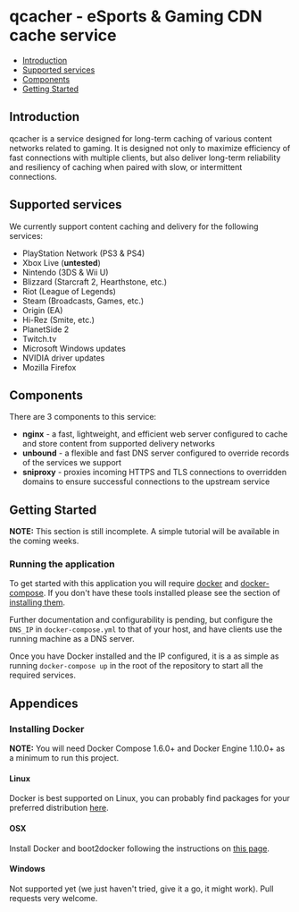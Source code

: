 # qcacher - eSports & Gaming CDN cache service


* [Introduction](#introduction)
* [Supported services](#supported-services)
* [Components](#components)
* [Getting Started](#getting-started)


## Introduction

qcacher is a service designed for long-term caching of various content
networks related to gaming. It is designed not only to maximize efficiency of
fast connections with multiple clients, but also deliver long-term reliability
and resiliency of caching when paired with slow, or intermittent connections.


## Supported services

We currently support content caching and delivery for the following services:

* PlayStation Network (PS3 & PS4)
* Xbox Live (**untested**)
* Nintendo (3DS & Wii U)
* Blizzard (Starcraft 2, Hearthstone, etc.)
* Riot (League of Legends)
* Steam (Broadcasts, Games, etc.)
* Origin (EA)
* Hi-Rez (Smite, etc.)
* PlanetSide 2
* Twitch.tv
* Microsoft Windows updates
* NVIDIA driver updates
* Mozilla Firefox


## Components

There are 3 components to this service:

* **nginx** - a fast, lightweight, and efficient web server configured to
  cache and store content from supported delivery networks
* **unbound** - a flexible and fast DNS server configured to override records
  of the services we support
* **sniproxy** - proxies incoming HTTPS and TLS connections to overridden
  domains to ensure successful connections to the upstream service


## Getting Started

**NOTE:** This section is still incomplete. A simple tutorial will be available in the coming weeks.

### Running the application

To get started with this application you will require [docker][docker] and
[docker-compose][docker-compose]. If you don't have these tools installed
please see the section of [installing them](#installing-docker).

Further documentation and configurability is pending, but configure the
`DNS_IP` in `docker-compose.yml` to that of your host, and have clients use
the running machine as a DNS server.

Once you have Docker installed and the IP configured, it is a as simple as
running `docker-compose up` in the root of the repository to start all the
required services.


## Appendices

### Installing Docker

**NOTE:** You will need Docker Compose 1.6.0+ and Docker Engine 1.10.0+ as a minimum to run this project.

#### Linux

Docker is best supported on Linux, you can probably find packages for your
preferred distribution [here][docker_install].

#### OSX

Install Docker and boot2docker following the instructions on
[this page][docker_osx_install].

#### Windows

Not supported yet (we just haven't tried, give it a go, it might work). Pull
requests very welcome.

[docker]: https://docker.io  "Docker"
[docker_install]: https://docs.docker.com/installation/  "Docker Installation"
[docker-compose]: https://docs.docker.com/compose/
[docker_osx_install]: https://docs.docker.com/installation/mac/  "Docker"
